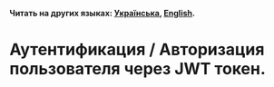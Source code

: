 **Читать на других языках: [Українська](./docs/README.ua.md),
[English](./docs/README.en.md).**

# Аутентификация / Авторизация пользователя через JWT токен.
